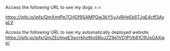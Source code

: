 Access the following URL to see my dogs >.<


https://ipfs.io/ipfs/QmXmtPe7CHGf9SAMPQw3kY5yJyRHeEk6TJgE4cff3AypLV


Access the following URL to see my automatically deployed website
https://ipfs.io/ipfs/QmZEchnqE3srrrkhz6toSRoJ2Z9e1VD1PVb81C9UsGAXwp/
